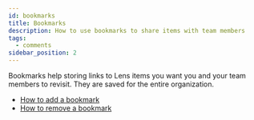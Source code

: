 ```yaml
---
id: bookmarks
title: Bookmarks
description: How to use bookmarks to share items with team members
tags:
  - comments
sidebar_position: 2
---
```


Bookmarks help storing links to Lens items you want you and your team members to revisit. They are saved for the entire organization.

- [How to add a bookmark](/docs/promotions-bookmarks/bookmarks/add-bookmark)
- [How to remove a bookmark](/docs/promotions-bookmarks/bookmarks/remove-bookmark)